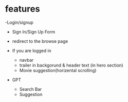 # features
-Login/signup
  - Sign In/Sign Up Form
  - redirect to the browse page
- If you are logged in
  - navbar
  - trailer in backgorund & header text (in hero section)
  - Movie suggestion(horizental scrolling)

- GPT
  - Search Bar
  - Suggestion
